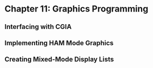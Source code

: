 # Chapter 11: Graphics Programming

## Interfacing with CGIA

## Implementing HAM Mode Graphics

## Creating Mixed-Mode Display Lists
